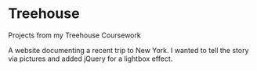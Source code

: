 # Treehouse
Projects from my Treehouse Coursework

A website documenting a recent trip to New York.  I wanted to tell the story via pictures and added jQuery for a lightbox effect.
